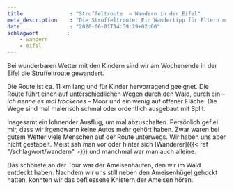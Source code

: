 ```yaml
---
title               : "Struffeltroute  – Wandern in der Eifel"
meta_description    : "Die Struffeltroute: Ein Wandertipp für Eltern mit Kindern, die in der Eifel eine schöne, abwechslungsreiche Tour spazieren wollen."
date                : "2020-06-01T14:39:29+02:00"
schlagwort         :
    - wandern
    - eifel
---
```

Bei wunderbaren Wetter mit den Kindern sind wir am Wochenende in der Eifel [die Struffeltroute](https://www.eifelsteig.de/a-struffeltroute) gewandert.

Die Route ist ca. 11 km lang und für Kinder hervorragend geeignet. Die Route führt einen auf unterschiedlichen Wegen durch den Wald, durch ein – _ich nenne es mal trockenes_ – Moor und ein wenig auf offener Fläche. Die Wege sind mal malerisch schmal oder ordentlich ausgebaut mit Split.

Insgesamt ein lohnender Ausflug, um mal abzuschalten. Persönlich gefiel mir, dass wir irgendwann keine Autos mehr gehört haben. Zwar waren bei gutem Wetter viele Menschen auf der Route unterwegs. Wir haben uns aber nicht gestapelt. Meist sah man vor oder hinter sich [Wanderer]({{< ref "/schlagwort/wandern" >}}) und manchmal war man auch alleine.

Das schönste an der Tour war der Ameisenhaufen, den wir im Wald entdeckt haben. Nachdem wir uns still neben den Ameisenhügel gehockt hatten, konnten wir das befliessene Knistern der Ameisen hören.

